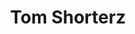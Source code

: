 ---
title: Tom Shorterz
categories:
- radio
- digital
- press
tags:
- artist
position: 2
image: 
is-featured: 
is-front: 
website:
facebook: https://www.facebook.com/TomShorterz/
twitter:
instagram:
spotify:
soundcloud:
youtube: 
apple: 
layout: client
---